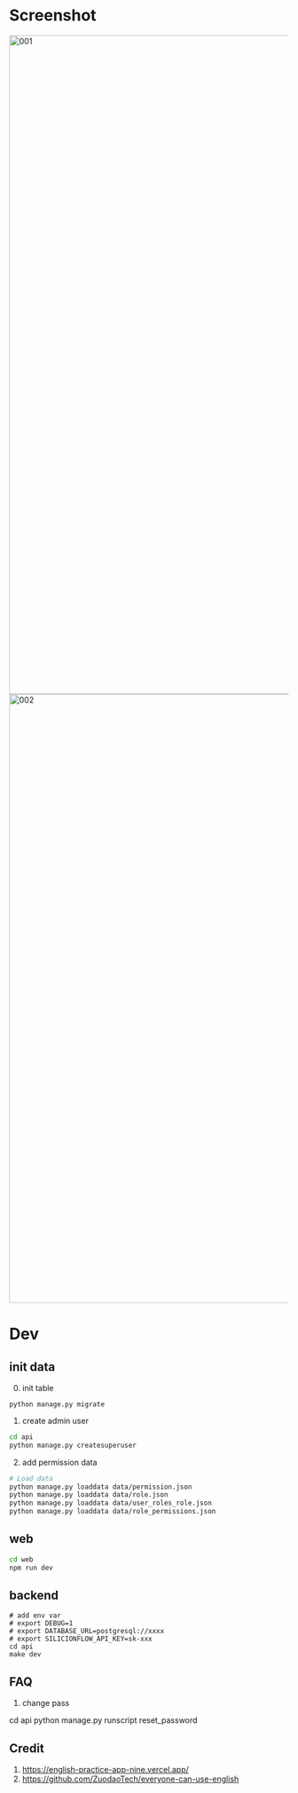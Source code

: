 # Screenshot


<img width="1188" alt="001" src="https://github.com/user-attachments/assets/9b91881f-d617-4c91-9382-2e8c8d8f1ae8">

<img width="1098" alt="002" src="https://github.com/user-attachments/assets/6a41abfc-32ab-408a-94aa-8dfa233f4e3c">

# Dev


## init data

0. init table

```
python manage.py migrate
```

1. create admin user

```bash
cd api
python manage.py createsuperuser
```

2. add permission data

```sh
# Load data
python manage.py loaddata data/permission.json 
python manage.py loaddata data/role.json 
python manage.py loaddata data/user_roles_role.json
python manage.py loaddata data/role_permissions.json
```


## web

```sh
cd web
npm run dev
```

## backend

```
# add env var
# export DEBUG=1
# export DATABASE_URL=postgresql://xxxx
# export SILICIONFLOW_API_KEY=sk-xxx
cd api
make dev
```


## FAQ

1. change pass

cd api
python manage.py runscript reset_password

## Credit

1. https://english-practice-app-nine.vercel.app/
2. https://github.com/ZuodaoTech/everyone-can-use-english

